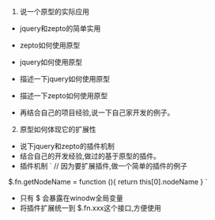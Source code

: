 1. 说一个原型的实际应用
* jquery和zepto的简单实用
* zepto如何使用原型
* jquery如何使用原型


* 描述一下jquery如何使用原型
* 描述一下zepto如何使用原型
* 再结合自己的项目经验,说一下自己家开发的例子。

2. 原型如何体现它的扩展性
* 说下jquery和zepto的插件机制
* 结合自己的开发经验,做过的基于原型的插件。 
* 插件机制
`
// 因为要扩展插件,做一个简单的插件的例子

$.fn.getNodeName = function (){
    return this[0].nodeName
}
`
* 只有 $ 会暴露在winodw全局变量
* 将插件扩展统一到 $.fn.xxx这个接口,方便使用